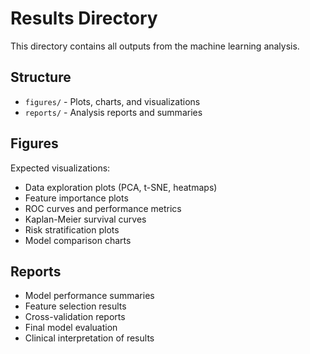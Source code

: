 # Results Directory

This directory contains all outputs from the machine learning analysis.

## Structure

- `figures/` - Plots, charts, and visualizations
- `reports/` - Analysis reports and summaries

## Figures

Expected visualizations:
- Data exploration plots (PCA, t-SNE, heatmaps)
- Feature importance plots
- ROC curves and performance metrics
- Kaplan-Meier survival curves
- Risk stratification plots
- Model comparison charts

## Reports

- Model performance summaries
- Feature selection results
- Cross-validation reports
- Final model evaluation
- Clinical interpretation of results